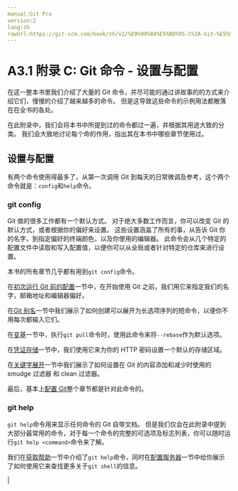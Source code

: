 ```yaml
---
manual:Git Pro
version:2
lang:zh
rawUrl:https://git-scm.com/book/zh/v2/%E9%99%84%E5%BD%95-C%3A-Git-%E5%91%BD%E4%BB%A4-%E8%AE%BE%E7%BD%AE%E4%B8%8E%E9%85%8D%E7%BD%AE
---
```



# A3.1 附录 C: Git 命令 - 设置与配置


在这一整本书里我们介绍了大量的 Git 命令，并尽可能的通过讲故事的的方式来介绍它们，慢慢的介绍了越来越多的命令。 但是这导致这些命令的示例用法都散落在在全书的各处。



在此附录中，我们会将本书中所提到过的命令都过一遍，并根据其用途大致的分类。 我们会大致地讨论每个命的作用，指出其在本书中哪些章节使用过。


## 设置与配置<a name="_设置与配置"></a>


有两个命令使用得最多了，从第一次调用 Git 到每天的日常微调及参考，这个两个命令就是：`config`和`help`命令。



### git config<a name="_git_config"></a>


Git 做的很多工作都有一个默认方式。 对于绝大多数工作而言，你可以改变 Git 的默认方式，或者根据你的偏好来设置。 这些设置涵盖了所有的事，从告诉 Git 你的名字，到指定偏好的终端颜色，以及你使用的编辑器。 此命令会从几个特定的配置文件中读取和写入配置值，以便你可以从全局或者针对特定的仓库来进行设置。




本书的所有章节几乎都有用到`git config`命令。




在[初次运行 Git 前的配置](%932  "")一节中，在开始使用 Git 之前，我们用它来指定我们的名字，邮箱地址和编辑器偏好。




在[Git 别名](%857  "")一节中我们展示了如何创建可以展开为长选项序列的短命令，以便你不用每次都输入它们。




在[变基](%933  "")一节中，执行`git pull`命令时，使用此命令来将`--rebase`作为默认选项。




在[凭证存储](%646  "")一节中，我们使用它来为你的 HTTP 密码设置一个默认的存储区域。




在[关键字展开](%934  "")一节中我们展示了如何设置在 Git 的内容添加和减少时使用的 smudge 过滤器 和 clean 过滤器。




最后，基本上[配置 Git](%935  "")整个章节都是针对此命令的。




### git help<a name="_git_help"></a>


`git help`命令用来显示任何命令的 Git 自带文档。 但是我们仅会在此附录中提到大部分最常用的命令，对于每一个命令的完整的可选项及标志列表，你可以随时运行`git help <command>`命令来了解。




我们在[获取帮助](%936  "")一节中介绍了`git help`命令，同时在[配置服务器](%937  "")一节中给你展示了如何使用它来查找更多关于`git shell`的信息。



|


